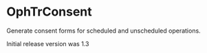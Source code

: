 OphTrConsent
============

Generate consent forms for scheduled and unscheduled operations.

Initial release version was 1.3